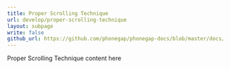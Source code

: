 ```yaml
---
title: Proper Scrolling Technique
url: develop/proper-scrolling-technique
layout: subpage
write: false
github_url: https://github.com/phonegap/phonegap-docs/blob/master/docs/2-tutorials/2-develop/4-proper-scrolling-technique.html.md
---
```


Proper Scrolling Technique content here
